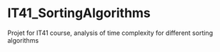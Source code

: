 # IT41_SortingAlgorithms
Projet for IT41 course, analysis of time complexity for different sorting algorithms
